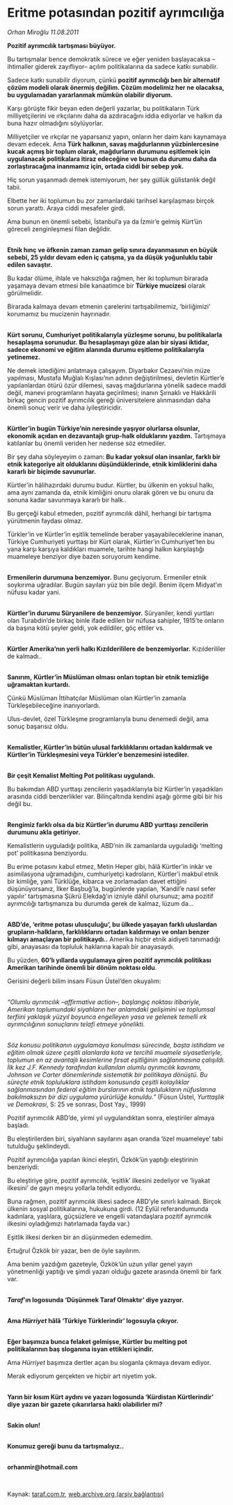 # Eritme potasından pozitif ayrımcılığa

*Orhan Miroğlu 11.08.2011*

<div class="yazi"><p><b>Pozitif ayrımcılık tartışması büyüyor. </b></p>
<p>Bu tartışmalar bence demokratik sürece ve eğer yeniden başlayacaksa –ihtimaller giderek zayıflıyor– açılım politikalarına da sadece katkı sunabilir. </p>
<p>Sadece katkı sunabilir diyorum, çünkü <b>pozitif ayrımcılığı ben bir alternatif çözüm modeli olarak önermiş değilim. Çözüm modelimiz her ne olacaksa, bu uygulamadan yararlanmak mümkün olabilir diyorum.</b></p>
<p>Karşı görüşte fikir beyan eden değerli yazarlar, bu politikaların Türk milliyetçilerini ve ırkçılarını daha da azdıracağını iddia ediyorlar ve halkın da buna hazır olmadığını söylüyorlar.</p>
<p>Milliyetçiler ve ırkçılar ne yaparsanız yapın, onların her daim kanı kaynamaya devam edecek. Ama <b>Türk halkının, savaş mağdurlarının yüzbinlercesine kucak açmış bir toplum olarak, mağdurların durumunu eşitlemek için uygulanacak politikalara itiraz edeceğine ve bunun da durumu daha da zorlaştıracağına inanmamız için, ortada ciddi bir sebep yok.</b></p>
<p>Hiç sorun yaşanmadı demek istemiyorum, her şey güllük gülistanlık değil tabii.</p>
<p>Elbette her iki toplumun bu zor zamanlardaki tarihsel karşılaşması birçok sorun yarattı. Araya ciddi mesafeler girdi. </p>
<p>Ama bunun en önemli sebebi, İstanbul’a ya da İzmir’e gelmiş Kürt’ün göreceli zenginleşmesi filan değildir. </p>
<p><b><br/>Etnik hınç ve öfkenin zaman zaman gelip sınıra dayanmasının en büyük sebebi, 25 yıldır devam eden iç çatışma, ya da düşük yoğunluklu tabir edilen savaştır. </b></p>
<p>Bu kadar ölüme, ihlale ve haksızlığa rağmen, her iki toplumun birarada yaşamaya devam etmesi bile kanaatimce bir <b>Türkiye mucizesi</b> olarak görülmelidir.</p>
<p>Birarada kalmaya devam etmenin çarelerini tartışabilmemiz, ‘birliğimizi’ korumamız bu mucizenin hayrınadır. </p>
<p><b><br/>Kürt sorunu, Cumhuriyet politikalarıyla yüzleşme sorunu, bu politikalarla hesaplaşma sorunudur.</b> <b>Bu hesaplaşmayı göze alan bir siyasi iktidar, sadece ekonomi ve eğitim alanında durumu eşitleme politikalarıyla yetinemez.</b></p>
<p>Ne demek istediğimi anlatmaya çalışayım. Diyarbakır Cezaevi’nin müze yapılması, Mustafa Muğlalı Kışlası’nın adının değiştirilmesi, devletin Kürtler’e yapılanlardan ötürü özür dilemesi, savaş mağdurlarına yönelik sadece maddi değil, manevi programların hayata geçirilmesi; inanın Şırnaklı ve Hakkârili birkaç gencin pozitif ayrımcılık gereği üniversitelere alınmasından daha önemli sonuç verir ve daha iyileştiricidir. </p>
<p><b><br/>Kürtler’in bugün Türkiye’nin neresinde yaşıyor olurlarsa olsunlar, ekonomik açıdan en dezavantajlı grup-halk olduklarını yazdım.</b> Tartışmaya katılanlar bu önemli veriden her nedense söz etmediler.</p>
<p>Bir şey daha söyleyeyim o zaman: <b>Bu kadar yoksul olan insanlar, farklı bir etnik kategoriye ait olduklarını düşündüklerinde, etnik kimliklerini daha kararlı bir biçimde savunurlar.</b></p>
<p>Kürtler’in hâlihazırdaki durumu budur. Kürtler, bu ülkenin en yoksul halkı, ama aynı zamanda da, etnik kimliğini onuru olarak gören ve bu onuru da sonuna kadar savunmaya kararlı bir halk..</p>
<p>Bu gerçeği kabul etmeden, pozitif ayrımcılık dâhil, herhangi bir tartışma yürütmenin faydası olmaz.</p>
<p>Türkler’in ve Kürtler’in eşitlik temelinde beraber yaşayabileceklerine inanan, Türkiye Cumhuriyeti yurttaşı bir Kürt olarak, Kürtler’in Cumhuriyet’ten bu yana karşı karşıya kaldıkları muamele, tarihte hangi halkın karşılaştığı muameleye benziyor diye bazen soruyorum kendime.</p>
<p><b><br/>Ermenilerin durumuna benzemiyor.</b> Bunu geçiyorum. Ermeniler etnik soykırıma uğradılar. Bugün sayıları yüz bin bile değil. Benim ilçem Midyat’ın nüfusu kadar yani. </p>
<p><b><br/>Kürtler’in durumu Süryanilere de benzemiyor.</b> Süryaniler, kendi yurtları olan Turabdin’de birkaç binle ifade edilen bir nüfusa sahipler, 1915’te onların da başına kötü şeyler geldi, yok edildiler, göç ettiler vs.</p>
<p><b><br/>Kürtler Amerika’nın yerli halkı Kızılderililere de benzemiyorlar.</b> Kızılderililer de kalmadı..</p>
<p><b><br/>Sanırım,</b> <b>Kürtler’in Müslüman olması onları toptan bir etnik temizliğe uğramaktan kurtardı.</b> </p>
<p>Çünkü Müslüman İttihatçılar Müslüman olan Kürtler’in zamanla Türkleşebileceğine inanıyorlardı.</p>
<p>Ulus-devlet, özel Türkleşme programlarıyla bunu denemedi değil, ama sonuç başarısız oldu.</p>
<p><b><br/>Kemalistler, Kürtler’in bütün ulusal farklılıklarını ortadan kaldırmak ve Kürtler’in Türkleşmesini veya Türkler’e benzemesini istediler. </b></p>
<p><b><br/>Bir çeşit Kemalist Melting Pot politikası uygulandı.</b></p>
<p>Bu bakımdan ABD yurttaşı zencilerin yaşadıklarıyla biz Kürtler’in yaşadıkları arasında ciddi benzerlikler var. Bilinçaltında kendini aşağı görme gibi bir his değil bu. </p>
<p><b><br/>Rengimiz farklı olsa da biz Kürtler’in durumu ABD yurttaşı zencilerin durumunu akla getiriyor.</b></p>
<p>Kemalistlerin uyguladığı politika, ABD’nin ilk zamanlarda uyguladığı ‘melting pot’ politikasına benziyordu.</p>
<p>Bu erime potasını kabul etmez, Metin Heper gibi, hâlâ Kürtler’in inkâr ve asimilasyona uğramadığını, cumhuriyetçi kadroların, Kürtler’i makbul etnik bir kimliğe, yani Türklüğe, kibarca ve zorlamadan davet ettiğini düşünüyorsanız, İlker Başbuğ’la, bugünlerde yapılan, ‘Kandil’e nasıl sefer yapılır’ tartışmasına Şükrü Elekdağ’ın izniyle dâhil olursunuz; ama pozitif ayrımcılığı tartışmanıza bu durumda gerek de kalmaz, lüzum da... </p>
<p><b><br/>ABD’de, ‘eritme potası ulusçuluğu’, bu ülkede yaşayan farklı uluslardan grupların-halkların, farklılıklarını ortadan kaldırmayı ve onları benzer kılmayı amaçlayan bir politikaydı..</b> Amerika hiçbir etnik aidiyeti tanımadığı gibi, anayasası da topluluk haklarına kapalı bir anayasaydı.</p>
<p>Bu yüzden, <b>60’lı yıllarda uygulamaya giren pozitif ayrımcılık politikası Amerikan tarihinde önemli bir dönüm noktası oldu</b>.</p>
<p>Gerisini değerli bilim insanı Füsun Üstel’den okuyalım:</p>
<p><i><br/>“Olumlu ayrımcılık –affirmative action–, başlangıç noktası itibariyle, Amerikan toplumundaki siyahların her anlamdaki gelişimini ve toplumsal terfiini yaklaşık yüzyıl boyunca engelleyen yasa ve gelenek temelli ırk ayrımcılığının sonuçlarını telafi etmeye yönelikti. </i></p>
<p><i><br/>Söz konusu politikanın uygulamaya konulması sürecinde, başta istihdam ve eğitim olmak üzere çeşitli alanlarda kota ve tercihli muamele siyasetleriyle, toplumun en az avantajlı kesimlerine fırsat eşitliğinin sağlanmasına çalışıldı. İlk kez J.F. Kennedy tarafından kullanılan olumlu ayrımcılık kavramı, Johnson ve Carter dönemlerinde sistematik bir politikaya dönüştü. Bu süreçte etnik topluluklara istihdam konusunda çeşitli kolaylıklar sağlanmasından federal eğitim burslarının etnik toplulukların nüfuslarına bakılmaksızın bir dizi uygulama yürürlüğe konuldu.”</i> (Füsun Üstel, <i>Yurttaşlık ve Demokrasi</i>, S: 25 ve sonrası, Dost Yay., 1999)</p>
<p>Pozitif ayrımcılık ABD’de, yirmi yıl uygulandıktan sonra, eleştiriler almaya başladı.</p>
<p>Bu eleştirilerden biri, siyahların sayılarını aşan oranda ‘özel muameleye’ tabi tutulduğu şeklindeydi.</p>
<p>Pozitif ayrımcılığa yapılan ikinci eleştiri, Özkök’ün yaptığı eleştirinin benzeriydi:</p>
<p>Bu eleştiriye göre, pozitif ayrımcılık, ‘eşitlik’ ilkesini zedeliyor ve ‘liyakat ilkesini’ de gayrı meşru yollarla tehdit ediyordu.</p>
<p>Buna rağmen, pozitif ayrımcılık ilkesi sadece ABD’yle sınırlı kalmadı. Birçok ülkenin sosyal politikalarına, hukukuna girdi. (12 Eylül referandumunda kadınlara, yaşlılara, güçsüzlere ve engelli vatandaşlara pozitif ayrımcılık ilkesini oyladığımızı hatırlamada fayda var.)</p>
<p>Eşitlik ilkesi derken bir an düşünmeden edemedim. </p>
<p>Ertuğrul Özkök bir yazar, ben de öyle sayılırım.</p>
<p>Ama benim yazdığım gazeteyle, Özkök’ün uzun yıllar genel yayın yönetmenliği yaptığı ve şimdi yazarı olduğu gazete arasında önemli bir fark var. </p>
<p><b><i><br/>Taraf</i></b><b>’ın logosunda ‘Düşünmek Taraf Olmaktır’ diye yazıyor.</b></p>
<p><b><br/>Ama <i>Hürriyet</i> hâlâ ‘Türkiye Türklerindir’ logosuyla çıkıyor.</b></p>
<p><b><br/>Eğer başımıza bunca felaket gelmişse, Kürtler bu melting pot politikalarının baş sloganına isyan ettikleri içindir.</b> </p>
<p>Ama <i>Hürriyet</i> başımıza dertler açan bu sloganla çıkmaya devam ediyor.</p>
<p>Merak ediyorum gerçekten ve hiçbir art niyetim yok. </p>
<p><b><br/>Yarın bir kısım Kürt aydını ve yazarı logosunda ‘Kürdistan Kürtlerindir’ diye yazan bir gazete çıkarırlarsa haklı olabilirler mi? </b></p>
<p><b><br/>Sakin olun! </b></p>
<p><b><br/>Konumuz gereği bunu da tartışmalıyız..</b></p>
<p><b><br/>orhanmir@hotmail.com</b></p>
<p><b> </b></p>
</div>

Kaynak: [taraf.com.tr](http://www.taraf.com.tr/orhan-miroglu/makale-eritme-potasindan-pozitif-ayrimciliga.htm), [web.archive.org (arşiv bağlantısı)](http://web.archive.org/web/20130720190836/http://www.taraf.com.tr/orhan-miroglu/makale-eritme-potasindan-pozitif-ayrimciliga.htm)
